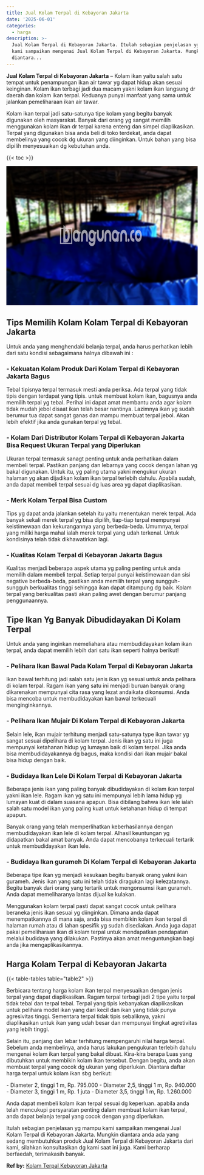 ```yaml
---
title: Jual Kolam Terpal di Kebayoran Jakarta
date: '2025-06-01'
categories:
  - harga
description: >-
  Jual Kolam Terpal di Kebayoran Jakarta. Itulah sebagian penjelasan yg mampu
  kami sampaikan mengenai Jual Kolam Terpal di Kebayoran Jakarta. Mungkin
  diantara...
---
```


**Jual Kolam Terpal di Kebayoran Jakarta** – Kolam ikan yaitu salah satu tempat untuk penampungan ikan air tawar yg dapat hidup akan sesuai keinginan. Kolam ikan terbagi jadi dua macam yakni kolam ikan langsung dr daerah dan kolam ikan terpal. Keduanya punyai manfaat yang sama untuk jalankan pemeliharaan ikan air tawar.

Kolam ikan terpal jadi satu-satunya tipe kolam yang begitu banyak digunakan oleh masyarakat. Banyak dari orang yg sangat memilih menggunakan kolam ikan dr terpal karena enteng dan simpel diaplikasikan. Terpal yang digunakan bisa anda beli di toko terdekat, anda dapat membelinya yang cocok dg ukuran yang diinginkan. Untuk bahan yang bisa dipilih menyesuaikan dg kebutuhan anda.

{{< toc >}}

![Jual Kolam Terpal di Kebayoran Jakarta](/images/jual-kolam-terpal-62.png)

## Tips Memilih Kolam Kolam Terpal di Kebayoran Jakarta

Untuk anda yang menghendaki belanja terpal, anda harus perhatikan lebih dari satu kondisi sebagaimana halnya dibawah ini :

### \- Kekuatan Kolam Produk Dari Kolam Terpal di Kebayoran Jakarta Bagus

Tebal tipisnya terpal termasuk mesti anda periksa. Ada terpal yang tidak tipis dengan terdapat yang tipis. untuk membuat kolam ikan, bagusnya anda memilih terpal yg tebal. Perihal ini dapat amat membantu anda agar kolam tidak mudah jebol disaat ikan telah besar nantinya. Lazimnya ikan yg sudah berumur tua dapat sangat ganas dan mampu membuat terpal jebol. Akan lebih efektif jika anda gunakan terpal yg tebal.

### \- Kolam Dari Distributor Kolam Terpal di Kebayoran Jakarta Bisa Request Ukuran Terpal yang Diperlukan

Ukuran terpal termasuk sanagt penting untuk anda perhatikan dalam membeli terpal. Pastikan panjang dan lebarnya yang cocok dengan lahan yg bakal digunakan. Untuk itu, yg paling utama yakni mengukur ukuran halaman yg akan dijadikan kolam ikan terpal terlebih dahulu. Apabila sudah, anda dapat membeli terpal sesuai dg luas area yg dapat diaplikasikan.

### \- Merk Kolam Terpal Bisa Custom

Tips yg dapat anda jalankan setelah itu yaitu menentukan merek terpal. Ada banyak sekali merek terpal yg bisa dipilih, tiap-tiap terpal mempunyai keistimewaan dan kekurangannya yang berbeda-beda. Umumnya, terpal yang miliki harga mahal ialah merek terpal yang udah terkenal. Untuk kondisinya telah tidak dikhawatirkan lagi.

### \- Kualitas Kolam Terpal di Kebayoran Jakarta Bagus

Kualitas menjadi beberapa aspek utama yg paling penting untuk anda memilih dalam membeli terpal. Setiap terpal punyai keistimewaan dan sisi negative berbeda-beda, pastikan anda memilih terpal yang sungguh-sungguh berkualitas tinggi sehingga ikan dapat ditampung dg baik. Kolam terpal yang berkualitas pasti akan paling awet dengan berumur panjang penggunaannya.

## Tipe Ikan Yg Banyak Dibudidayakan Di Kolam Terpal

Untuk anda yang inginkan memeliahara atau membudidayakan kolam ikan terpal, anda dapat memilih lebih dari satu ikan seperti halnya berikut!

### \- Pelihara Ikan Bawal Pada Kolam Terpal di Kebayoran Jakarta

Ikan bawal terhitung jadi salah satu jenis ikan yg sesuai untuk anda pelihara di kolam terpal. Ragam ikan yang satu ini menjadi buruan banyak orang dikarenakan mempunyai cita rasa yang lezat andaikata dikonsumsi. Anda bisa mencoba untuk membudidayakan kan bawal terkecuali menginginkannya.

### \- Pelihara Ikan Mujair Di Kolam Terpal di Kebayoran Jakarta

Selain lele, ikan mujair terhitung menjadi satu-satunya type ikan tawar yg sangat sesuai dipelihara di kolam terpal. Jenis ikan yg satu ini juga mempunyai ketahanan hidup yg lumayan baik di kolam terpal. Jika anda bisa membudidayakannya dg bagus, maka kondisi dari ikan mujair bakal bisa hidup dengan baik.

### \- Budidaya Ikan Lele Di Kolam Terpal di Kebayoran Jakarta

Beberapa jenis ikan yang paling banyak dibudidayakan di kolam ikan terpal yakni ikan lele. Ragam ikan yg satu ini mempunyai lebih lama hidup yg lumayan kuat di dalam suasana apapun. Bisa dibilang bahwa ikan lele ialah salah satu model ikan yang paling kuat untuk ketahanan hidup di tempat apapun.

Banyak orang yang telah memperlihatkan keberhasilannya dengan membudidayakan ikan lele di kolam terpal. Alhasil keuntungan yg didapatkan bakal amat banyak. Anda dapat mencobanya terkecuali tertarik untuk membudidayakan ikan lele.

### \- Budidaya Ikan gurameh Di Kolam Terpal di Kebayoran Jakarta

Beberapa tipe ikan yg menjadi kesukaan begitu banyak orang yakni ikan gurameh. Jenis ikan yang satu ini telah tidak diragukan lagi kelezatannya. Begitu banyak dari orang yang tertarik untuk mengonsumsi ikan gurameh. Anda dapat memeliharanya lantas dijual ke kulakan.

Menggunakan kolam terpal pasti dapat sangat cocok untuk pelihara beraneka jenis ikan sesuai yg diinginkan. Dimana anda dapat menempatkannya di mana saja, anda bisa membikin kolam ikan terpal di halaman rumah atau di lahan spesifik yg sudah disediakan. Anda juga dapat pakai pemeliharaan ikan di kolam terpal untuk mendapatkan pendapatan melalui budidaya yang dilakukan. Pastinya akan amat menguntungkan bagi anda jika mengaplikasikannya.

## Harga Kolam Terpal di Kebayoran Jakarta

{{< table-tables table="table2" >}}

Berbicara tentang harga kolam ikan terpal menyesuaikan dengan jenis terpal yang dapat diaplikasikan. Ragam terpal terbagi jadi 2 tipe yaitu terpal tidak tebal dan terpal tebal. Terpal yang tipis kebanyakan diaplikasikan untuk pelihara model ikan yang dari kecil dan ikan yang tidak punya agresivitas tinggi. Sementara terpal tidak tipis sebaliknya, yakni diaplikasikan untuk ikan yang udah besar dan mempunyai tingkat agretivitas yang lebih tinggi.

Selain itu, panjang dan lebar terhitung mempengaruhi nilai harga terpal. Sebelum anda membelinya, anda harus lakukan pengukuran terlebih dahulu mengenai kolam ikan terpal yang bakal dibuat. Kira-kira berapa Luas yang dibutuhkan untuk membikin kolam ikan tersebut. Dengan begitu, anda akan membuat terpal yang cocok dg ukuran yang diperlukan. Diantara daftar harga terpal untuk kolam ikan sbg berikut:

\- Diameter 2, tinggi 1 m, Rp. 795.000 - Diameter 2,5, tinggi 1 m, Rp. 940.000 - Diameter 3, tinggi 1 m, Rp. 1 juta - Diameter 3,5, tinggi 1 m, Rp. 1.260.000

Anda dapat membeli kolam ikan terpal sesuai dg keperluan. apabila anda telah mencukupi persyaratan penting dalam membuat kolam ikan terpal, anda dapat belanja terpal yang cocok dengan yang diperlukan.

Itulah sebagian penjelasan yg mampu kami sampaikan mengenai Jual Kolam Terpal di Kebayoran Jakarta. Mungkin diantara anda ada yang sedang membutuhkan produk Jual Kolam Terpal di Kebayoran Jakarta dari kami, silahkan konsultasikan dg kami saat ini juga. Kami berharap berfaedah, terimakasih banyak.

**Ref by:** [Kolam Terpal Kebayoran Jakarta](https://id.wikipedia.org/wiki/Kolam)
